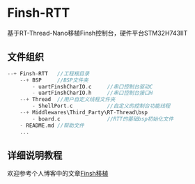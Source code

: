 # Finsh-RTT
 基于RT-Thread-Nano移植Finsh控制台，硬件平台STM32H743IIT

## 文件组织

```C
--+ Finsh-RTT   //工程根目录
    --+ BSP     //BSP文件夹
        - uartFinshCharIO.c     //串口控制台驱动C
        - uartFinshCharIO.h     //串口控制台接口H
    --+ Thread  //用户自定义线程文件夹
        - ShellPort.c           //自定义的控制台功能线程
    --+ Middlewares\Third_Party\RT-Thread\bsp
        - board.c               //RTT的基础bsp初始化文件
    - README.md //帮助文件
    ...
```

## 详细说明教程

欢迎参考个人博客中的文章[Finsh移植](https://www.singularity-blog.top/2020/06/03/MCU%E7%A7%BB%E6%A4%8D%E6%8E%A7%E5%88%B6%E5%8F%B0/)
